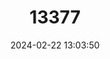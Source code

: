 ---
title: "13377"
category: "Glyphonycteris daviesi"
draft: false
date: 2024-02-22 13:03:50
languages:
  English: ["Davies's Big-eared Bat", "Graybeard Bat"]
---
